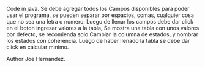 Code in java.
Se debe agregar todos los Campos disponibles para poder usar el programa,
se pueden separar por espacios, comas, cualquier cosa que no sea una letra o numero.
Luego de llenar los campos debe dar click en el boton ingresar valores a la tabla,
Se mostra una tabla con unos valores por defecto, se recomienda solo Cambiar la columna de estados,
y nombrar los estados con coherencia. Luego de haber llenado la tabla se debe dar click en calcular minimo.

Author Joe Hernandez.
